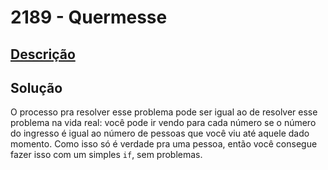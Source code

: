 # 2189 - Quermesse

## [Descrição](https://www.beecrowd.com.br/judge/pt/problems/view/2189)

## Solução

O processo pra resolver esse problema pode ser igual ao de resolver esse problema na vida real: você pode ir vendo para cada número se o número do ingresso é igual ao número de pessoas que você viu até aquele dado momento. Como isso só é verdade pra uma pessoa, então você consegue fazer isso com um simples `if`, sem problemas.